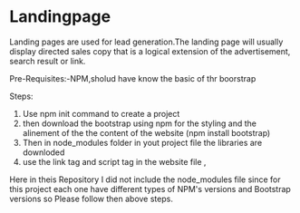 # Landingpage
Landing pages are used for lead generation.The landing page will usually display directed sales copy that is a logical extension of the advertisement, search result or link.

Pre-Requisites:-NPM,sholud have know the basic of thr boorstrap

Steps:


1) Use npm init command to create a project 
2) then download the bootstrap using npm for the styling and the alinement of the the content of the website (npm install bootstrap)
3) Then in node_modules folder in yout project file the libraries are downloded 
4) use the link tag and script tag in the website file <link> , <script></script> 


Here in theis Repository I did not include the node_modules file since for this project each one have different types of NPM's versions  and Bootstrap versions so  Please follow then above steps. 
